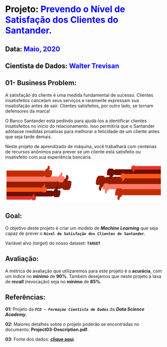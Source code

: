 # <font color='black'>Projeto:</font> <font color='blue'>Prevendo o Nível de Satisfação dos Clientes do Santander.</font>

## <font color='black'>Data:</font> <font color='blue'>Maio, 2020</font>

## <font color='black'>Cientista de Dados:</font> <font color='blue'>Walter Trevisan</font>

## 01- Business Problem:

A satisfação do cliente é uma medida fundamental de sucesso. Clientes insatisfeitos cancelam seus serviços e raramente expressam sua insatisfação antes de sair. Clientes satisfeitos, por outro lado, se tornam defensores da marca!

O Banco Santander está pedindo para ajudá-los a identificar clientes insatisfeitos no início do relacionamento. Isso permitiria que o Santander adotasse medidas proativas para melhorar a felicidade de um cliente antes que seja tarde demais.

Neste projeto de aprendizado de máquina, você trabalhará com centenas de recursos anônimos para prever se um cliente está satisfeito ou insatisfeito com sua experiência bancária.

![satisfaction.png](.\images\satisfaction.png)

## Goal:
O objetivo deste projeto é criar um modelo de ***Machine Learning*** que seja capaz de prever o **`Nível de Satisfação dos Clientes do Santander`**.

Variável alvo (*target*) do nosso dataset: **`TARGET`**

## Avaliação:
A métrica de avaliação que utilizaremos para este projeto é a **acurácia**, com um índice no **mínimo** de **90%**. Também desejamos que neste projeto a taxa de ***recall*** (revocação) seja no **mínimo** de **85%**.

## Referências:

**01:** Projeto da ***`FCD - Formação Cientista de Dados`*** da ***Data Science Academy***.

**02:** Maiores detalhes sobre o projeto poderão se encontradas no documento: **Project03-Description.pdf**.

**03:** Fonte dos dados: **[clique aqui](https://www.kaggle.com/c/santander-customer-satisfaction)**.
